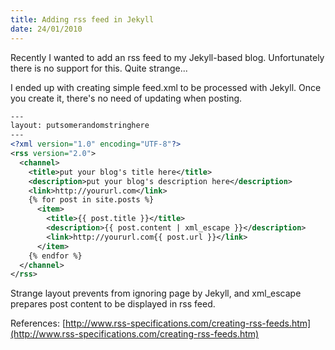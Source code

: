 ```yaml
---
title: Adding rss feed in Jekyll
date: 24/01/2010
---
```


Recently I wanted to add an rss feed to my Jekyll-based blog. Unfortunately there is no support for this. Quite strange...

I ended up with creating simple feed.xml to be processed with Jekyll. Once you create it, there's no need of updating when posting.


``` xml
---
layout: putsomerandomstringhere
---
<?xml version="1.0" encoding="UTF-8"?>
<rss version="2.0">
  <channel>
    <title>put your blog's title here</title>
    <description>put your blog's description here</description>
    <link>http://yoururl.com</link>
    {% for post in site.posts %}
      <item>
        <title>{{ post.title }}</title>
        <description>{{ post.content | xml_escape }}</description>
        <link>http://yoururl.com{{ post.url }}</link>
      </item>
    {% endfor %}
  </channel>
</rss>
```

Strange layout prevents from ignoring page by Jekyll, and xml_escape prepares post content to be displayed in rss feed.

References: [http://www.rss-specifications.com/creating-rss-feeds.htm](http://www.rss-specifications.com/creating-rss-feeds.htm)
